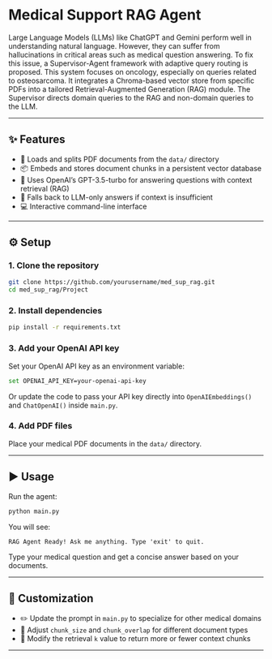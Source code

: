 

# Medical Support RAG Agent

Large Language Models (LLMs) like ChatGPT and Gemini perform well in understanding natural language. However, they can suffer from hallucinations in critical areas such as medical question answering. To fix this issue, a Supervisor-Agent framework with adaptive query routing is proposed. This system focuses on oncology, especially on queries related to osteosarcoma. It integrates a Chroma-based vector store from specific PDFs into a tailored Retrieval-Augmented Generation (RAG) module. The Supervisor directs domain queries to the RAG and non-domain queries to the LLM.

---

## ✨ Features

* 📄 Loads and splits PDF documents from the `data/` directory
* 📦 Embeds and stores document chunks in a persistent vector database
* 🤖 Uses OpenAI’s GPT-3.5-turbo for answering questions with context retrieval (RAG)
* 🔄 Falls back to LLM-only answers if context is insufficient
* 💻 Interactive command-line interface

---

## ⚙️ Setup

### 1. Clone the repository

```bash
git clone https://github.com/yourusername/med_sup_rag.git
cd med_sup_rag/Project
```

### 2. Install dependencies

```bash
pip install -r requirements.txt
```

### 3. Add your OpenAI API key

Set your OpenAI API key as an environment variable:

```bash
set OPENAI_API_KEY=your-openai-api-key
```

Or update the code to pass your API key directly into
`OpenAIEmbeddings()` and `ChatOpenAI()` inside `main.py`.

### 4. Add PDF files

Place your medical PDF documents in the `data/` directory.

---

## ▶️ Usage

Run the agent:

```bash
python main.py
```

You will see:

```
RAG Agent Ready! Ask me anything. Type 'exit' to quit.
```

Type your medical question and get a concise answer based on your documents.

---


## 🔧 Customization

* ✏️ Update the prompt in `main.py` to specialize for other medical domains
* 📏 Adjust `chunk_size` and `chunk_overlap` for different document types
* 🎯 Modify the retrieval `k` value to return more or fewer context chunks

---

